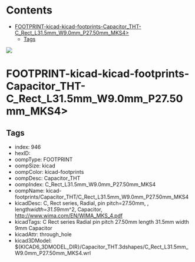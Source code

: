 



Contents
========

* [FOOTPRINT-kicad-kicad-footprints-Capacitor_THT-C_Rect_L31.5mm_W9.0mm_P27.50mm_MKS4>](#footprint-kicad-kicad-footprints-capacitor_tht-c_rect_l315mm_w90mm_p2750mm_mks4)
	* [Tags](#tags)
  
![][im]
# FOOTPRINT-kicad-kicad-footprints-Capacitor_THT-C_Rect_L31.5mm_W9.0mm_P27.50mm_MKS4>

## Tags

- index: 946
- hexID: 
- oompType: FOOTPRINT
- oompSize: kicad
- oompColor: kicad-footprints
- oompDesc: Capacitor_THT
- oompIndex: C_Rect_L31.5mm_W9.0mm_P27.50mm_MKS4
- oompName: kicad-footprints/Capacitor_THT/C_Rect_L31.5mm_W9.0mm_P27.50mm_MKS4
- kicadDesc: C, Rect series, Radial, pin pitch=27.50mm, , length*width=31.5*9mm^2, Capacitor, http://www.wima.com/EN/WIMA_MKS_4.pdf
- kicadTags: C Rect series Radial pin pitch 27.50mm  length 31.5mm width 9mm Capacitor
- kicadAttr: through_hole
- kicad3DModel: ${KICAD6_3DMODEL_DIR}/Capacitor_THT.3dshapes/C_Rect_L31.5mm_W9.0mm_P27.50mm_MKS4.wrl



[im]: image.png

